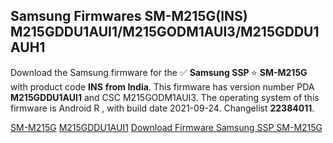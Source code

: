 <h2>Samsung Firmwares SM-M215G(INS) M215GDDU1AUI1/M215GODM1AUI3/M215GDDU1AUH1</h2>
Download the Samsung firmware for the ✅ <strong>Samsung SSP </strong> ⭐ <strong>SM-M215G</strong> with product code <strong>INS</strong> <strong> from India</strong>. This firmware has version number PDA <strong>M215GDDU1AUI1</strong> and CSC M215GODM1AUI3. The operating system of this firmware is Android R , with build date 2021-09-24. Changelist <strong>22384011</strong>.


[SM-M215G](https://samfirm.shop/samsung/model/SM-M215G)
[M215GDDU1AUI1](https://samfirm.shop/samsung/pda/M215GDDU1AUI1)
[Download Firmware Samsung SSP SM-M215G](https://samfirm.shop/samsung/firmware/459429)
